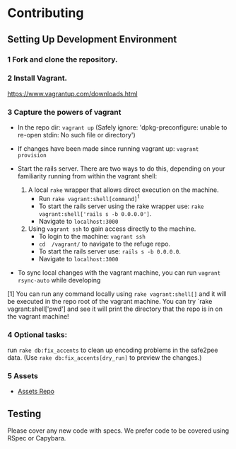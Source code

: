 # Contributing

## Setting Up Development Environment

### 1 Fork and clone the repository.

### 2 Install Vagrant.
https://www.vagrantup.com/downloads.html

### 3 Capture the powers of vagrant
  * In the repo dir: <code>vagrant up</code> (Safely ignore: 'dpkg-preconfigure: unable to re-open stdin: No such file or directory')
  * If changes have been made since running vagrant up: <code>vagrant provision</code>
  
  * Start the rails server. There are two ways to do this, depending on your familiarity running from within the vagrant shell:

    1. A local `rake` wrapper that allows direct execution on the machine.
        * Run `rake vagrant:shell[command]`<sup>1</sup>
        * To start the rails server using the rake wrapper use: `rake vagrant:shell['rails s -b 0.0.0.0']`.         
        * Navigate to `localhost:3000`
    2. Using `vagrant ssh` to gain access directly to the machine.
        * To login to the machine: <code>vagrant ssh</code>
        * `cd  /vagrant/` to navigate to the refuge repo.
        * To start the rails server use: `rails s -b 0.0.0.0`. 
        * Navigate to `localhost:3000`

  * To sync local changes with the vagrant machine, you can run `vagrant rsync-auto` while developing

  [1] You can run any command locally using `rake vagrant:shell[]` and it will be executed in the repo root of the vagrant machine. You can try `rake vagrant:shell['pwd'] and see it will print the directory that the repo is in on the vagrant machine!

### 4 Optional tasks:
run <code>rake db:fix_accents</code> to clean up encoding problems in the safe2pee data. (Use <code>rake db:fix_accents[dry_run]</code> to preview the changes.)

### 5 Assets
* [Assets Repo](https://github.com/RefugeRestrooms/refuge_assets)

## Testing

Please cover any new code with specs. We prefer code to be covered using RSpec or Capybara.
